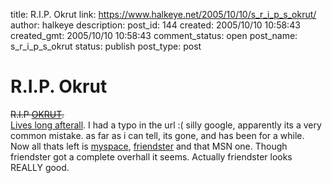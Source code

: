 title: R.I.P. Okrut
link: https://www.halkeye.net/2005/10/10/s_r_i_p_s_okrut/
author: halkeye
description: 
post_id: 144
created: 2005/10/10 10:58:43
created_gmt: 2005/10/10 10:58:43
comment_status: open
post_name: s_r_i_p_s_okrut
status: publish
post_type: post

# R.I.P. Okrut

<s>R.I.P [OKRUT](http://www.okrut.com).</s>  
[Lives long afterall](http://www.orkut.com). I had a typo in the url :( silly google, apparently its a very common mistake. as far as i can tell, its gone, and has been for a while. Now all thats left is [myspace](http://www.myspace.com/halkeye), [friendster](http://www.friendster.com) and that MSN one. Though friendster got a complete overhall it seems. Actually friendster looks REALLY good.